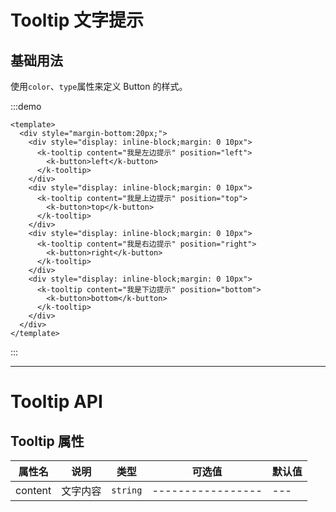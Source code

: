 # Tooltip 文字提示

## 基础用法

使用`color`、`type`属性来定义 Button 的样式。

:::demo

```vue
<template>
  <div style="margin-bottom:20px;">
    <div style="display: inline-block;margin: 0 10px">
      <k-tooltip content="我是左边提示" position="left">
        <k-button>left</k-button>
      </k-tooltip>
    </div>
    <div style="display: inline-block;margin: 0 10px">
      <k-tooltip content="我是上边提示" position="top">
        <k-button>top</k-button>
      </k-tooltip>
    </div>
    <div style="display: inline-block;margin: 0 10px">
      <k-tooltip content="我是右边提示" position="right">
        <k-button>right</k-button>
      </k-tooltip>
    </div>
    <div style="display: inline-block;margin: 0 10px">
      <k-tooltip content="我是下边提示" position="bottom">
        <k-button>bottom</k-button>
      </k-tooltip>
    </div>
  </div>
</template>
```

:::

---

# Tooltip API

## Tooltip 属性

| 属性名  | 说明     | 类型     | 可选值            | 默认值 |
| ------- | -------- | -------- | ----------------- | ------ |
| content | 文字内容 | `string` | ----------------- | ---    |
